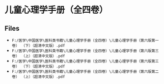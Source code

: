 # 儿童心理学手册（全四卷）

## Files

- `F:/医学\中国医学\医科类书籍\儿童心理学手册（全四卷）\儿童心理学手册（第六版第一卷） （下）（超清中文版）.pdf`
- `F:/医学\中国医学\医科类书籍\儿童心理学手册（全四卷）\儿童心理学手册（第六版第三卷） （上）（超清中文版）.pdf`
- `F:/医学\中国医学\医科类书籍\儿童心理学手册（全四卷）\儿童心理学手册（第六版第三卷） （下）（超清中文版）.pdf`
- `F:/医学\中国医学\医科类书籍\儿童心理学手册（全四卷）\儿童心理学手册（第六版第二卷） （上）（超清中文版）.pdf`

